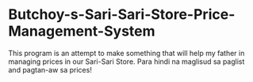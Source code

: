 # Butchoy-s-Sari-Sari-Store-Price-Management-System
This program is an attempt to make something that will help my father in managing prices in our Sari-Sari Store. Para hindi na maglisud sa paglist and pagtan-aw sa prices!
